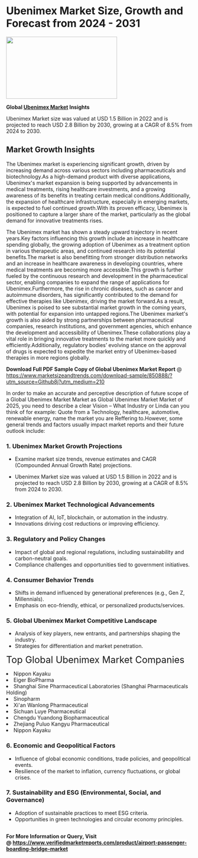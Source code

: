 <H1>Ubenimex Market Size, Growth and Forecast from 2024 - 2031</H1><img class="aligncenter size-medium wp-image-584254" src="https://thirdeyenews.in/wp-content/uploads/2024/09/Global-Market-Research-300x168.jpeg" alt="" width="300" height="168" /><p><strong>Global&nbsp;<a href="https://www.marketsizeandtrends.com/download-sample/850888/?utm_source=Github8j?utm_medium=210">Ubenimex Market</a> Insights</strong></p><p>Ubenimex Market size was valued at USD 1.5 Billion in 2022 and is projected to reach USD 2.8 Billion by 2030, growing at a CAGR of 8.5% from 2024 to 2030.</p><p><h2>Market Growth Insights</h2> <p>The Ubenimex market is experiencing significant growth, driven by increasing demand across various sectors including pharmaceuticals and biotechnology.As a high-demand product with diverse applications, Ubenimex's market expansion is being supported by advancements in medical treatments, rising healthcare investments, and a growing awareness of its benefits in treating certain medical conditions.Additionally, the expansion of healthcare infrastructure, especially in emerging markets, is expected to fuel continued growth.With its proven efficacy, Ubenimex is positioned to capture a larger share of the market, particularly as the global demand for innovative treatments rises.</p> <p>The Ubenimex market has shown a steady upward trajectory in recent years.Key factors influencing this growth include an increase in healthcare spending globally, the growing adoption of Ubenimex as a treatment option in various therapeutic areas, and continued research into its potential benefits.The market is also benefitting from stronger distribution networks and an increase in healthcare awareness in developing countries, where medical treatments are becoming more accessible.This growth is further fueled by the continuous research and development in the pharmaceutical sector, enabling companies to expand the range of applications for Ubenimex.Furthermore, the rise in chronic diseases, such as cancer and autoimmune disorders, has significantly contributed to the demand for effective therapies like Ubenimex, driving the market forward.As a result, Ubenimex is poised to see substantial market growth in the coming years, with potential for expansion into untapped regions.The Ubenimex market's growth is also aided by strong partnerships between pharmaceutical companies, research institutions, and government agencies, which enhance the development and accessibility of Ubenimex.These collaborations play a vital role in bringing innovative treatments to the market more quickly and efficiently.Additionally, regulatory bodies’ evolving stance on the approval of drugs is expected to expedite the market entry of Ubenimex-based therapies in more regions globally.</p> <p><span class=""><strong>Download Full PDF Sample Copy of Global Ubenimex Market Report</strong> @ <a href="https://www.marketsizeandtrends.com/download-sample/850888/?utm_source=Github8j?utm_medium=210" target="_blank">https://www.marketsizeandtrends.com/download-sample/850888/?utm_source=Github8j?utm_medium=210</a></span></p><p>In order to make an accurate and perceptive description of future scope of a Global&nbsp;Ubenimex Market Market as Global&nbsp;Ubenimex Market Market of 2025, you need to describe a clear Vision &ndash; What Industry or Linda can you think of for example: Quote from a Technology, healthcare, automotive, renewable energy, name the market you are Reffering to.However, some general trends and factors usually impact market reports and their future outlook include:</p><h3>1.&nbsp;<strong>Ubenimex Market Growth Projections</strong></h3><ul><li>Examine market size trends, revenue estimates and CAGR (Compounded Annual Growth Rate) projections.</li><li><p>Ubenimex Market size was valued at USD 1.5 Billion in 2022 and is projected to reach USD 2.8 Billion by 2030, growing at a CAGR of 8.5% from 2024 to 2030.</p></li></ul><h3>2.&nbsp;<strong>Ubenimex Market Technological Advancements</strong></h3><ul><li>Integration of AI, IoT, blockchain, or automation in the industry.</li><li>Innovations driving cost reductions or improving efficiency.</li></ul><h3>3.&nbsp;<strong>Regulatory and Policy Changes</strong></h3><ul><li>Impact of global and regional regulations, including sustainability and carbon-neutral goals.</li><li>Compliance challenges and opportunities tied to government initiatives.</li></ul><h3>4.&nbsp;<strong>Consumer Behavior Trends</strong></h3><ul><li>Shifts in demand influenced by generational preferences (e.g., Gen Z, Millennials).</li><li>Emphasis on eco-friendly, ethical, or personalized products/services.</li></ul><h3>5.&nbsp;<strong>Global Ubenimex Market Competitive Landscape</strong></h3><ul><li>Analysis of key players, new entrants, and partnerships shaping the industry.</li><li>Strategies for differentiation and market penetration.</li></ul><p data-pm-slice="1 1 []"><span style="color: inherit; font-family: inherit; font-size: 25px;">Top Global Ubenimex Market Companies</span></p><div class="" data-test-id=""><p><li>Nippon Kayaku</li><li> Eiger BioPharma</li><li> Shanghai Sine Pharmaceutical Laboratories (Shanghai Pharmaceuticals Holding)</li><li> Sinopharm</li><li> Xi'an Wanlong Pharmaceutical</li><li> Sichuan Luye Pharmaceutical</li><li> Chengdu Yuandong Biopharmaceutical</li><li> Zhejiang Puluo Kangyu Pharmaceutical</li><li> Nippon Kayaku</li></p></div><h3>6.&nbsp;<strong>Economic and Geopolitical Factors</strong></h3><ul><li>Influence of global economic conditions, trade policies, and geopolitical events.</li><li>Resilience of the market to inflation, currency fluctuations, or global crises.</li></ul><h3>7.&nbsp;<strong>Sustainability and ESG (Environmental, Social, and Governance)</strong></h3><ul><li>Adoption of sustainable practices to meet ESG criteria.</li><li>Opportunities in green technologies and circular economy principles.</li></ul><h2><strong style="font-size: 14px;">For More Information or Query, Visit @&nbsp;</strong><a style="background-color: #ffffff; font-size: 14px;" href="https://www.marketsizeandtrends.com/report/ubenimex-market/" target="_blank">https://www.verifiedmarketreports.com/product/airport-passenger-boarding-bridge-market</a></h2>